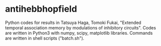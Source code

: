# antihebbhopfield
Python codes for results in Tatsuya Haga, Tomoki Fukai, "Extended temporal association memory by modulations of inhibitory circuits".
Codes are written in Python3 with numpy, scipy, matplotlib libraries. Commands are written in shell scripts ("batch.sh").
